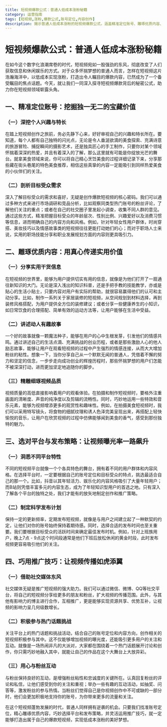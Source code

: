 ```yaml
---
title: 短视频爆款公式：普通人低成本涨粉秘籍
category: 运营指南
tags: [短视频,涨粉,爆款公式,账号定位,内容创作]
description: 揭示普通人低成本涨粉的短视频爆款公式，涵盖精准定位账号、雕琢优质内容、选对平台与发布策略以及巧用推广技巧等内容，助力打造爆款短视频。
---
```

# 短视频爆款公式：普通人低成本涨粉秘籍
在如今这个数字化浪潮席卷的时代，短视频宛如一股强劲的东风，彻底改变了人们获取信息和休闲娱乐的方式。对于众多怀揣梦想的普通人而言，怎样在短视频这片浩瀚海洋中，以低成本实现涨粉，打造出令人瞩目的爆款内容，已然成为了一个备受瞩目的焦点话题。今天，就让我们一同深入探寻短视频爆款背后的秘密公式，助力你在短视频领域崭露头角。

## 一、精准定位账号：挖掘独一无二的宝藏价值

### （一）深挖个人兴趣与特长
在踏上短视频创作之旅前，务必先静下心来，好好审视自己的兴趣和特长所在。要知道，每个人都有自己独特的闪光点，无论是令人垂涎欲滴的美食探索、充满诗意的旅游冒险、捕捉瞬间的摄影艺术，还是独具匠心的手工制作，只要你对某个领域怀揣着深深的热爱，并且有着深入的了解，那么这里就有可能是你绽放光芒的舞台。就拿美食领域来说，你可以将自己精心烹饪美食的过程详细记录下来，分享那些藏在街头巷尾的特色美食推荐，相信这些真挚的内容一定能吸引到同样热爱美食的小伙伴们的关注。

### （二）剖析目标受众需求
深入了解目标受众的需求和喜好，无疑是创作爆款短视频的核心密码。我们可以通过多种方式来进行市场调研和竞品分析，比如观察同类型热门账号的粉丝评论，了解他们关注的重点；或者在自己的社交圈子里发起小调查，收集不同人群的意见。通过这些方式，精准把握目标受众的年龄层次、性别比例、兴趣爱好以及消费习惯等信息，进而明确自己的内容方向和风格。例如，针对年轻女性用户群体，时尚穿搭、美妆技巧以及情感故事类的短视频往往更能打动她们的心；而对于职场人士来说，实用的职场技能分享和职业发展规划方面的内容则更具吸引力。

## 二、雕琢优质内容：用真心传递实用价值

### （一）分享实用干货信息
在短视频的世界里，能够为用户提供切实有用的信息，就像是为他们打开了一扇通往新知识的大门。无论是深入浅出的知识科普，还是手把手教的技能教学，亦或是贴心的生活小贴士，只要内容对用户有实际的帮助，就很容易赢得他们的认可和主动分享。比如，制作一系列关于家居装修的短视频，从空间规划到材料选择，再到装修风格搭配，为用户提供全方位的装修建议；或者分享一些健康养生的小知识，如日常饮食的合理搭配、简单有效的运动方法等，让用户能够在生活中受益。

### （二）讲述动人有趣故事
一个好的故事就像一颗魔法种子，能够在用户的心中生根发芽，引发他们的情感共鸣。通过讲述自己的生活点滴、充满挑战的创业历程，或者是那些激励人心的他人励志故事，能够让用户在观看短视频的过程中产生强烈的情感连接，从而大大增加粉丝的粘性。想象一下，当你分享自己从一个默默无闻的普通人，凭借着不懈的努力和坚定的信念，一步步走向成功创业的辉煌历程时，那些怀揣梦想的用户们怎能不被深深打动，进而更加坚定地追随你的脚步。

### （三）精雕细琢视频品质
视频质量的高低直接影响着用户的观看体验。在拍摄和制作短视频时，要格外注重画面的清晰度、声音的纯净度以及剪辑的流畅性。同时，巧妙地运用一些特效和音乐元素，能够为视频增添更多的观赏性和趣味性。例如，在拍摄美食短视频时，我们可以采用特写镜头，将食物的细腻纹理和诱人色泽完美呈现出来，再搭配上轻快愉悦的音乐，让用户在欣赏视频的过程中仿佛能够闻到美食的香气，感受到那份独特的魅力。

## 三、选对平台与发布策略：让视频曝光率一路飙升

### （一）洞悉不同平台特性
不同的短视频平台就像一个个各具特色的舞台，拥有着不同的用户群体和内容风格。在选择平台时，一定要根据自己的账号定位和目标受众的特点，挑选最适合自己的那一个。比如，抖音以其年轻活力、娱乐化的内容风格吸引了大量年轻用户；而B站则凭借丰富多元的内容生态，成为了年轻知识型用户的首选之地。只有深入了解各个平台的独特之处，我们才能有的放矢地制定创作和推广策略。

### （二）制定科学发布计划
保持一定的更新频率，定期发布短视频，就像是与用户之间建立起了一种默契的约定，让他们对你的账号始终保持着期待感。同时，选择合适的发布时间也至关重要。我们要根据目标受众的活跃时间来确定最佳发布时机。例如，针对上班族用户，晚上7点 - 9点这个时间段通常是他们下班后放松休闲的黄金时段，此时发布视频更容易吸引他们的关注。

## 四、巧用推广技巧：让视频传播如虎添翼

### （一）借助社交媒体东风
社交媒体无疑是推广短视频的强大助力。我们可以通过微信、微博、QQ等社交平台，将自己的短视频分享给更多的朋友和粉丝，扩大视频的传播范围。此外，与其他有影响力的博主进行合作，互相推广，更是能够实现资源共享、优势互补，让视频的影响力呈几何级数增长。

### （二）积极参与热门话题挑战
关注平台上的热门话题和挑战活动，结合自己的账号定位和内容方向，创作相关的短视频积极参与其中。这不仅能够增加视频的曝光度，还能吸引更多用户的关注和互动。就像是一场热闹非凡的大派对，大家都在围绕着一个热门话题展开讨论和创作，你只需巧妙地融入其中，就能让自己的作品在这个大舞台上大放异彩。

### （三）用心与粉丝互动
与粉丝保持良好的互动，是增强粉丝粘性和忠诚度的关键所在。认真回复粉丝的评论和私信，让他们感受到你的关注和重视；举办一些有趣的互动活动，如抽奖、问答等，激发粉丝的参与热情。当粉丝们觉得自己是你视频创作中不可或缺的一部分时，他们会更加积极地支持你的账号，为你带来更多的流量和关注。

在这个短视频蓬勃发展的时代，普通人同样拥有逆袭的机会。只要我们找准账号定位，精心雕琢优质内容，巧妙选择平台和发布策略，并灵活运用推广技巧，就一定能够打造出属于自己的爆款短视频，实现低成本涨粉的美好梦想。